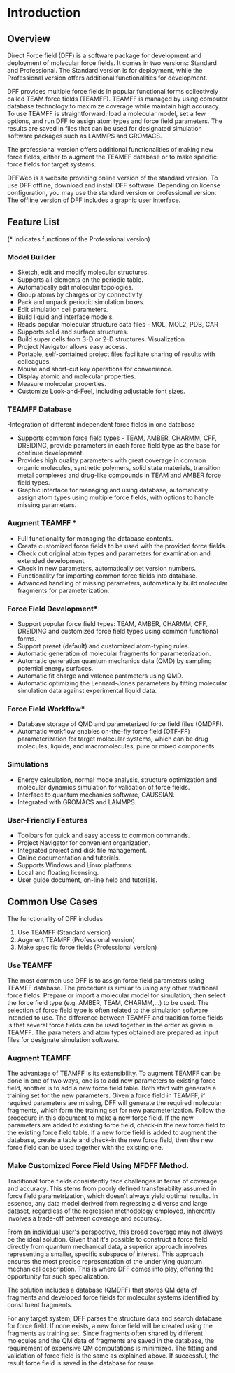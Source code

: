 # Introduction

## Overview

Direct Force field (DFF) is a software package for development and deployment of molecular force fields. It comes in two versions: Standard and Professional. The Standard version is for deployment, while the Professional version offers additional functionalities for development.

DFF provides multiple force fields in popular functional forms collectively called TEAM force fields (TEAMFF). TEAMFF is managed by using computer database technology to maximize coverage while maintain high accuracy. To use TEAMFF is straightforward: load a molecular model, set a few options, and run DFF to assign atom types and force field parameters. The results are saved in files that can be used for designated simulation software packages such as LAMMPS and  GROMACS. 

The professional version offers additional functionalities of making new force fields, either to augment the TEAMFF database or to make specific force fields for target systems. 

DFFWeb is a website providing online version of the standard version. To use DFF offline, download and install DFF software. Depending on license configuration, you may use the standard version or professional version. The offline version of DFF includes a graphic user interface.

## Feature List
(* indicates functions of the Professional version)

### Model Builder
- Sketch, edit and modify molecular structures. 
- Supports all elements on the periodic table. 
- Automatically edit molecular topologies.
- Group atoms by charges or by connectivity.
- Pack and unpack periodic simulation boxes.
- Edit simulation cell parameters.
- Build liquid and interface models.
- Reads popular molecular structure data files - MOL, MOL2, PDB, CAR
- Supports solid and surface structures.
- Build super cells from 3-D or 2-D structures.
Visualization  
- Project Navigator allows easy access.
- Portable, self-contained project files facilitate sharing of results with colleagues. 
- Mouse and short-cut key operations for convenience.
- Display atomic and molecular properties.
- Measure molecular properties. 
- Customize Look-and-Feel, including adjustable font sizes.

### TEAMFF Database 
-Integration of different independent force fields in one database
- Supports common force field types - TEAM, AMBER, CHARMM, CFF, DREIDING, provide parameters in each force field type as the base for continue development. 
- Provides high quality parameters with great coverage in common organic molecules, synthetic polymers, solid state materials, transition metal complexes and drug-like compounds in TEAM and AMBER force field types.
- Graphic interface for managing and using database, automatically assign atom types using multiple force fields, with options to handle missing parameters.

### Augment TEAMFF *
- Full functionality for managing the database contents.
- Create customized force fields to be used with the provided force fields. 
- Check out original atom types and parameters for examination and extended development.
- Check in new parameters, automatically set version numbers.
- Functionality for importing common force fields into database.
- Advanced handling of missing parameters, automatically build molecular fragments for parameterization.

### Force Field Development*
- Support popular force field types: TEAM, AMBER, CHARMM, CFF, DREIDING and customized force field types using common functional forms.
- Support preset (default) and customized atom-typing rules.
- Automatic generation of molecular fragments for parameterization.
- Automatic generation quantum mechanics data (QMD) by sampling potential energy surfaces.
- Automatic fit charge and valence parameters using QMD.
- Automatic optimizing the Lennard-Jones parameters by fitting molecular simulation data against experimental liquid data.

### Force Field Workflow*
- Database storage of QMD and parameterized force field files (QMDFF).
- Automatic workflow enables on-the-fly force field (OTF-FF) parameterization for target molecular systems, which can be drug molecules, liquids, and macromolecules, pure or mixed components.

### Simulations
- Energy calculation, normal mode analysis, structure optimization and molecular dynamics simulation for validation of force fields.
- Interface to quantum mechanics software, GAUSSIAN.
- Integrated with GROMACS and LAMMPS.

### User-Friendly Features 
- Toolbars for quick and easy access to common commands. 
- Project Navigator for convenient organization.
- Integrated project and disk file management. 
- Online documentation and tutorials.
- Supports Windows and Linux platforms. 
- Local and floating licensing.
- User guide document, on-line help and tutorials. 

## Common Use Cases
The functionality of DFF includes 
1) Use TEAMFF (Standard version)
2) Augment TEAMFF (Professional version)
3) Make specific force fields (Professional version) 


### Use TEAMFF
The most common use DFF is to assign force field parameters using TEAMFF database. The procedure is similar to using any other traditional force fields.
Prepare or import a molecular model for simulation, then select the force field 
type (e.g. AMBER, TEAM, CHARMM,...) to be used. The selection of force field type is often related to the simulation software intended to use. The difference between TEAMFF and tradition force fields is that several force fields can be used together in the order as given in TEAMFF. The parameters and atom types obtained are prepared as input files for designate simulation software. 

### Augment TEAMFF

The advantage of TEAMFF is its extensibility. To augment TEAMFF can be done in one of two ways, one is to add new parameters to existing force field, another is to add a new force field table. Both start with generate a training set for the new parameters. Given a force field in TEAMFF, if required parameters are missing, DFF will generate the required molecular fragments, which form the training set for new parameterization. Follow the procedure in this document to make a new force field. If the new parameters are added to existing force field, check-in the new force field to the existing force field table. If a new force field is added to augment the database, create a table and check-in the new force field, then the new force field can be used together with the existing one. 


### Make Customized Force Field Using MFDFF Method. 

Traditional force fields consistently face challenges in terms of coverage and accuracy. This stems from poorly defined transferability assumed in force field parametrization, which doesn't always yield optimal results. In essence, any data model derived from regressing a diverse and large dataset, regardless of the regression methodology employed, inherently involves a trade-off between coverage and accuracy.

From an individual user's perspective, this broad coverage may not always be the ideal solution. Given that it's possible to construct a force field directly from quantum mechanical data, a superior approach involves representing a smaller, specific subspace of interest. This approach ensures the most precise representation of the underlying quantum mechanical description. This is where DFF comes into play, offering the opportunity for such specialization. 

The solution includes a database (QMDFF) that stores QM data of fragments and developed force fields for molecular systems identified by constituent fragments. 

For any target system, DFF parses the structure data and search database for force field. If none exists, a new force field will be created using the fragments as training set. Since fragments often shared by different molecules and the QM data of fragments are saved in the database, the requirement of expensive QM computations is minimized. The fitting and validation of force field is the same as explained above. If successful, the result force field is saved in the database for reuse.
